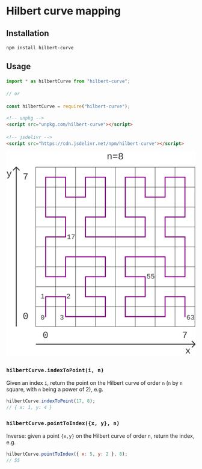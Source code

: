 # Hilbert curve mapping

## Installation

```bash
npm install hilbert-curve
```

## Usage

```javascript
import * as hilbertCurve from "hilbert-curve";

// or

const hilbertCurve = require("hilbert-curve");
```

```html
<!-- unpkg -->
<script src="unpkg.com/hilbert-curve"></script>

<!-- jsdelivr -->
<script src="https://cdn.jsdelivr.net/npm/hilbert-curve"></script>
```

![](./hilbert-curve-numbering.png)

### `hilbertCurve.indexToPoint(i, n)`

Given an index `i`, return the point on the Hilbert curve of order `n`
(`n` by `n` square, with `n` being a power of 2), e.g.

```javascript
hilbertCurve.indexToPoint(17, 8);
// { x: 1, y: 4 }
```

### `hilbertCurve.pointToIndex({x, y}, n)`

Inverse: given a point `{x,y}` on the Hilbert curve of order `n`, return the index, e.g.

```javascript
hilbertCurve.pointToIndex({ x: 5, y: 2 }, 8);
// 55
```
